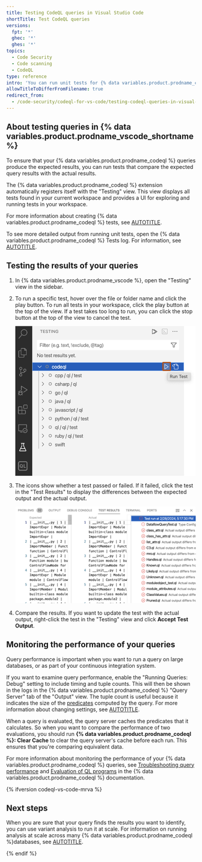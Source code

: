 ```yaml
---
title: Testing CodeQL queries in Visual Studio Code
shortTitle: Test CodeQL queries
versions:
  fpt: '*'
  ghec: '*'
  ghes: '*'
topics:
  - Code Security
  - Code scanning
  - CodeQL
type: reference
intro: 'You can run unit tests for {% data variables.product.prodname_codeql %} queries using the {% data variables.product.prodname_vscode %} extension.'
allowTitleToDifferFromFilename: true
redirect_from:
  - /code-security/codeql-for-vs-code/testing-codeql-queries-in-visual-studio-code
---
```


## About testing queries in {% data variables.product.prodname_vscode_shortname %}

To ensure that your {% data variables.product.prodname_codeql %} queries produce the expected results, you can run tests that compare the expected query results with the actual results.

The {% data variables.product.prodname_codeql %} extension automatically registers itself with the "Testing" view. This view displays all tests found in your current workspace and provides a UI for exploring and running tests in your workspace.

For more information about creating {% data variables.product.prodname_codeql %} tests, see [AUTOTITLE](/code-security/codeql-cli/using-the-codeql-cli/testing-custom-queries).

To see more detailed output from running unit tests, open the {% data variables.product.prodname_codeql %} Tests log. For information, see [AUTOTITLE](/code-security/codeql-for-vs-code/troubleshooting-codeql-for-vs-code/accessing-logs).

## Testing the results of your queries

1. In {% data variables.product.prodname_vscode %}, open the "Testing" view in the sidebar.

1. To run a specific test, hover over the file or folder name and click the play button. To run all tests in your workspace, click the play button at the top of the view. If a test takes too long to run, you can click the stop button at the top of the view to cancel the test.

   ![Screenshot of the "Testing" view, with the "Run Test" button (to run all tests) outlined in dark orange.](/assets/images/help/security/codeql-for-vs-code-run-all-tests.png)

1. The icons show whether a test passed or failed. If it failed, click the test in the "Test Results" to display the differences between the expected output and the actual output.

   ![Screenshot of the "Test Results" view displaying the differences between the expected output and actual output for a test.](/assets/images/help/security/codeql-for-vs-code-test-output.png)

1. Compare the results. If you want to update the test with the actual output, right-click the test in the "Testing" view and click **Accept Test Output**.

## Monitoring the performance of your queries

Query performance is important when you want to run a query on large databases, or as part of your continuous integration system.

If you want to examine query performance, enable the "Running Queries: Debug" setting to include timing and tuple counts. This will then be shown in the logs in the {% data variables.product.prodname_codeql %} "Query Server" tab of the "Output" view. The tuple count is useful because it indicates the size of the [predicates](https://codeql.github.com/docs/ql-language-reference/predicates/#predicates) computed by the query. For more information about changing settings, see [AUTOTITLE](/code-security/codeql-for-vs-code/using-the-advanced-functionality-of-the-codeql-for-vs-code-extension/customizing-settings#configuring-settings-for-running-queries-locally).

When a query is evaluated, the query server caches the predicates that it calculates. So when you want to compare the performance of two evaluations, you should run **{% data variables.product.prodname_codeql %}: Clear Cache** to clear the query server's cache before each run. This ensures that you're comparing equivalent data.

For more information about monitoring the performance of your {% data variables.product.prodname_codeql %} queries, see [Troubleshooting query performance](https://codeql.github.com/docs/writing-codeql-queries/troubleshooting-query-performance/#troubleshooting-query-performance) and [Evaluation of QL programs](https://codeql.github.com/docs/ql-language-reference/evaluation-of-ql-programs/#evaluation-of-ql-programs) in the {% data variables.product.prodname_codeql %} documentation.

{% ifversion codeql-vs-code-mrva %}

## Next steps

When you are sure that your query finds the results you want to identify, you can use variant analysis to run it at scale. For information on running analysis at scale across many {% data variables.product.prodname_codeql %}databases, see [AUTOTITLE](/code-security/codeql-for-vs-code/getting-started-with-codeql-for-vs-code/running-codeql-queries-at-scale-with-multi-repository-variant-analysis).

{% endif %}
